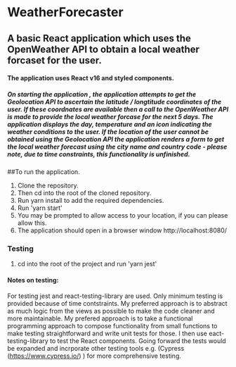 # WeatherForecaster

## A basic React application which uses the OpenWeather API to obtain a local weather forcaset for the user.

#### The application uses React v16 and styled components.

##### On starting the application , the application attempts to get the Geolocation API to ascertain the latitude / longtitude coordinates of the user. If these coordnates are available then a call to the OpenWeather API is made to provide the local weather forcase for the next 5 days. The application displays the day, temperature and an icon indicating the weather conditions to the user. If the location of the user cannot be obtained using the Geolocation API the application renders a form to get the local weather forecast using the city name and country code - please note, due to time constraints,  this functionality is unfinished.

##To run the application.

1. Clone the repository.
2. Then cd into the root of the cloned repository.
3. Run yarn install to add the required dependencies.
4. Run 'yarn start'
5. You may be prompted to allow access to your location, if you can please allow this.
6. The application should open in a browser window http://localhost:8080/
 
### Testing
1. cd into the root of the project and run 'yarn jest'

#### Notes on testing:
For testing jest and react-testing-library are used. Only minimum testing is provided because of time contstraints. My preferred approach is to abstract as much logic from the views as possible to make the code cleaner and more maintainable. My prefered approach is to  take a functional programming approach to compose functionality from small functions to make testing straightforward and write unit tests for those. I then use eact-testing-library to test the React components. Going forward the tests would be expanded and incrporate other testing tools e.g. (Cypress (https://www.cypress.io/) ) for more comprehensive testing.
